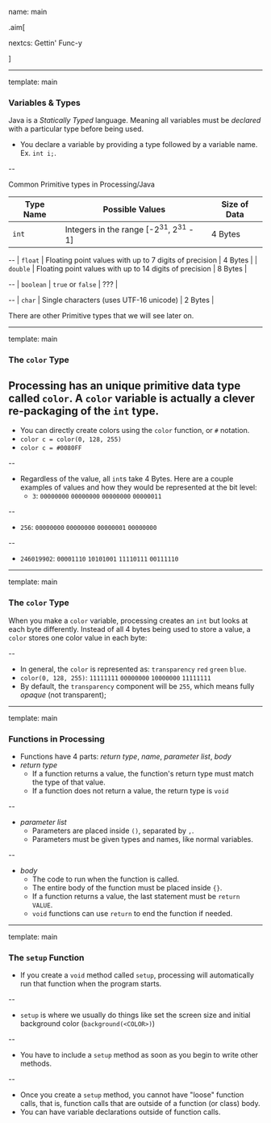 name: main

.aim[<div>
nextcs: Gettin' Func-y
</div>]


---
template: main

### Variables & Types

Java is a _Statically Typed_ language. Meaning all variables must be _declared_ with a particular type before being used.
  * You declare a variable by providing a type followed by a variable name. Ex. `int i;`.

--

Common Primitive types in Processing/Java

| Type Name | Possible Values | Size of Data |
|-----------|-----------------|--------------|
| `int` | Integers in the range [-2<sup>31</sup>, 2<sup>31</sup> - 1] | 4 Bytes |

--
| `float`   | Floating point values with up to 7 digits of precision  | 4 Bytes |
| `double`  | Floating point values with up to 14 digits of precision | 8 Bytes |

--
| `boolean`   | `true` or `false`  | ??? |

--
| `char`   | Single characters (uses UTF-16 unicode) | 2 Bytes |

There are other Primitive types that we will see later on.

---
template: main

### The `color` Type

Processing has an unique primitive data type called `color`. A `color` variable is actually a clever re-packaging of the `int` type.
--
- You can directly create colors using the `color` function, or `#` notation.
- `color c = color(0, 128, 255)`
- `color c = #0080FF`

--
- Regardless of the value, all `int`s take 4 Bytes. Here are a couple examples of values and how they would be represented at the bit level:
  - `3`: `00000000` `00000000` `00000000` `00000011`

--
  - `256`: `00000000` `00000000` `00000001` `00000000`

--
  - `246019902`: `00001110` `10101001` `11110111` `00111110`

---
template: main

### The `color` Type
When you make a `color` variable, processing creates an `int` but looks at each byte differently. Instead of all 4 bytes being used to store a value, a `color` stores one color value in each byte:

--
- In general, the `color` is represented as: `transparency` `red` `green` `blue`.
- `color(0, 128, 255)`: `11111111` `00000000` `10000000` `11111111`
- By default, the `transparency` component will be `255`, which means fully _opaque_ (not transparent);

---
template: main

### Functions in Processing

* Functions have 4 parts: _return type_, _name_, _parameter list_, _body_
* _return type_
  - If a function returns a value, the function's return type must match the type of that value.
  - If a function does not return a value, the return type is `void`

--
* _parameter list_
  - Parameters are placed inside `()`, separated by `,`.
  - Parameters must be given types and names, like normal variables.

--
* _body_
  - The code to run when the function is called.
  - The entire body of the function must be placed inside `{}`.
  - If a function returns a value, the last statement must be `return VALUE`.
  - `void` functions can use `return` to end the function if needed.

---
template: main

### The `setup` Function

* If you create a `void` method called `setup`, processing will automatically run that function when the program starts.

--
* `setup` is where we usually do things like set the screen size and initial background color (`background(<COLOR>)`)

--
* You have to include a `setup` method as soon as you begin to write other methods.

--
* Once you create a `setup` method, you cannot have "loose" function calls, that is, function calls that are outside of a function (or class) body.
* You can have variable declarations outside of function calls.
